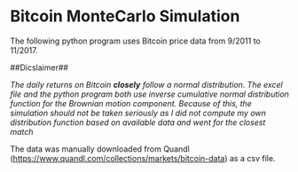 # Bitcoin MonteCarlo Simulation

The following python program uses Bitcoin price data from 9/2011 to 11/2017. 

##Dicslaimer##

*The daily returns on Bitcoin **closely** follow a normal distribution. The excel file and the python program both use inverse cumulative normal distribution function for the Brownian motion component. Because of this, the simulation should not be taken seriously as I did not compute my own distribution function based on available data and went for the closest match* 

The data was manually downloaded from Quandl (https://www.quandl.com/collections/markets/bitcoin-data) as a csv file.
